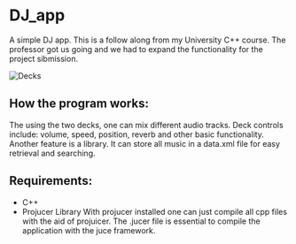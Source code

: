 # DJ_app

A simple DJ app. 
This is a follow along from my University C++ course. The professor got us going and we had to expand the functionality for the project sibmission. 

![Decks](/screenshots/decks.png)

## How the program works: 
The using the two decks, one can mix different audio tracks. Deck controls include: volume, speed, position, reverb and other basic functionality. Another feature is a library. It can store all music in a data.xml file for easy retrieval and searching.

## Requirements: 
  - C++ 
  - Projucer Library 
With projucer installed one can just compile all cpp files with the aid of projuicer. The .jucer file is essential to compile the application with the juce framework. 
